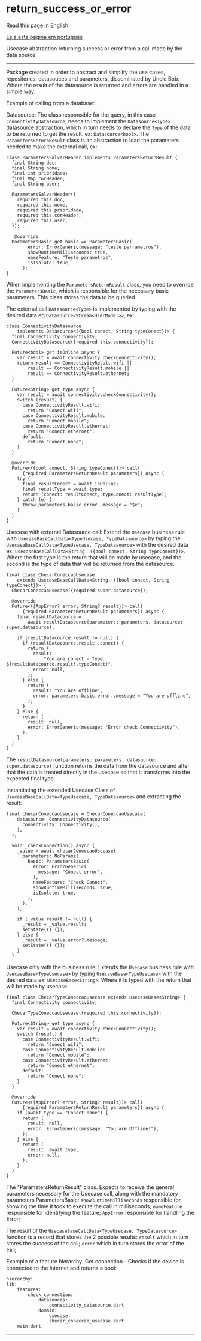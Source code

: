 # return_success_or_error

[Read this page in English](https://github.com/pwlimaverde/return_success_or_error/blob/master/README.md)

[Leia esta página em português](https://github.com/pwlimaverde/return_success_or_error/blob/master/README-pt.md)

Usecase abstraction returning success or error from a call made by the data source

----

Package created in order to abstract and simplify the use cases, repositories, datasouces and parameters, disseminated by Uncle Bob. Where the result of the datasource is returned and errors are handled in a simple way.

Example of calling from a database:

Datasourse:
The class responsible for the query, in this case ```ConnectivityDatasource```, needs to implement the ```Datasource<Type>``` datasource abstraction, which in turn needs to declare the ```Type``` of the data to be returned to get the result. ex: ```Datasource<bool>```. The ```ParametersReturnResult``` class is an abstraction to load the parameters needed to make the external call, ex:

```
class ParametersSalvarHeader implements ParametersReturnResult {
  final String doc;
  final String nome;
  final int prioridade;
  final Map corHeader;
  final String user;

  ParametersSalvarHeader({
    required this.doc,
    required this.nome,
    required this.prioridade,
    required this.corHeader,
    required this.user,
  });

   @override
  ParametersBasic get basic => ParametersBasic(
        error: ErrorGeneric(message: "teste parrametros"),
        showRuntimeMilliseconds: true,
        nameFeature: "Teste parametros",
        isIsolate: true,
      );
}
```
When implementing the ```ParametersReturnResult``` class, you need to override the ```ParametersBasic```, which is responsible for the necessary basic parameters. This class stores the data to be queried.

The external call ```Datasource<Type>``` is implemented by typing with the desired data eg ```Datasource<Stream<UserModel>>```, ex:
```
class ConnectivityDatasource
    implements Datasource<({bool conect, String typeConect})> {
  final Connectivity connectivity;
  ConnectivityDatasource({required this.connectivity});

  Future<bool> get isOnline async {
    var result = await connectivity.checkConnectivity();
    return result == ConnectivityResult.wifi ||
        result == ConnectivityResult.mobile ||
        result == ConnectivityResult.ethernet;
  }

  Future<String> get type async {
    var result = await connectivity.checkConnectivity();
    switch (result) {
      case ConnectivityResult.wifi:
        return "Conect wifi";
      case ConnectivityResult.mobile:
        return "Conect mobile";
      case ConnectivityResult.ethernet:
        return "Conect ethernet";
      default:
        return "Conect none";
    }
  }

  @override
  Future<({bool conect, String typeConect})> call(
      {required ParametersReturnResult parameters}) async {
    try {
      final resultConect = await isOnline;
      final resultType = await type;
      return (conect: resultConect, typeConect: resultType);
    } catch (e) {
      throw parameters.basic.error..message = "$e";
    }
  }
}
```
Usecase with external Datasource call:
Extend the ```Usecase``` business rule with ```UsecaseBaseCallData<TypeUsecase, TypeDatasource>``` by typing the ```UsecaseBaseCallData<TypeUsecase, TypeDatasource>``` with the desired data ex: ```UsecaseBaseCallData<String, ({bool conect, String typeConect})>```. Where the first type is the return that will be made by usecase, and the second is the type of data that will be returned from the datasource.
```
final class ChecarConeccaoUsecase
    extends UsecaseBaseCallData<String, ({bool conect, String typeConect})> {
  ChecarConeccaoUsecase({required super.datasource});

  @override
  Future<({AppError? error, String? result})> call(
      {required ParametersReturnResult parameters}) async {
    final resultDatacource =
        await resultDatasource(parameters: parameters, datasource: super.datasource);

    if (resultDatacource.result != null) {
      if (resultDatacource.result!.conect) {
        return (
          result:
              "You are conect - Type: ${resultDatacource.result!.typeConect}",
          error: null,
        );
      } else {
        return (
          result: "You are offline",
          error: parameters.basic.error..message = "You are offline",
        );
      }
    } else {
      return (
        result: null,
        error: ErrorGeneric(message: "Error check Connectivity"),
      );
    }
  }
}
```
The ```resultDatasource(parameters: parameters, datasource: super.datasource)``` function returns the data from the datasource and after that the data is treated directly in the usecase so that it transforms into the expected final type.

Instantiating the extended Usecase Class of ```UsecaseBaseCallData<TypeUsecase, TypeDatasource>``` and extracting the result:
```
final checarConeccaoUsecase = ChecarConeccaoUsecase(
    datasource: ConnectivityDatasource(
      connectivity: Connectivity(),
    ),
  );

  void _checkConnection() async {
    _value = await checarConeccaoUsecase(
      parameters: NoParams(
        basic: ParametersBasic(
          error: ErrorGeneric(
            message: "Conect error",
          ),
          nameFeature: "Check Conect",
          showRuntimeMilliseconds: true,
          isIsolate: true,
        ),
      ),
    );

    if (_value.result != null) {
      _result = _value.result;
      setState(() {});
    } else {
      _result = _value.error?.message;
      setState(() {});
    }
  }
```
Usecase only with the business rule:
Extends the ```Usecase``` business rule with ```UsecaseBase<TypeUsecase>``` by typing ```UsecaseBase<TypeUsecase>``` with the desired data ex: ```UsecaseBase<String>```. Where it is typed with the return that will be made by usecase.

```
final class ChecarTypeConeccaoUsecase extends UsecaseBase<String> {
  final Connectivity connectivity;

  ChecarTypeConeccaoUsecase({required this.connectivity});

  Future<String> get type async {
    var result = await connectivity.checkConnectivity();
    switch (result) {
      case ConnectivityResult.wifi:
        return "Conect wifi";
      case ConnectivityResult.mobile:
        return "Conect mobile";
      case ConnectivityResult.ethernet:
        return "Conect ethernet";
      default:
        return "Conect none";
    }
  }

  @override
  Future<({AppError? error, String? result})> call(
      {required ParametersReturnResult parameters}) async {
    if (await type == "Conect none") {
      return (
        result: null,
        error: ErrorGeneric(message: "You are Offline!"),
      );
    } else {
      return (
        result: await type,
        error: null,
      );
    }
  }
}
```


The "ParametersReturnResult" class. Expects to receive the general parameters necessary for the Usecase call, along with the mandatory parameters ParametersBasic:
```showRuntimeMilliseconds``` responsible for showing the time it took to execute the call in milliseconds;
```nameFeature``` responsible for identifying the feature;
```AppError``` responsible for handling the Error;

The result of the ```UsecaseBaseCallData<TypeUsecase, TypeDatasource>``` function is a record that stores the 2 possible results:
```result``` which in turn stores the success of the call;
```error``` which in turn stores the error of the call;


Example of a feature hierarchy:
Get connection - Checks if the device is connected to the internet and returns a bool:
```
hierarchy:
lib:
    features:
        check_connection:
            datasouces:
                connectivity_datasource.dart
            domain:
                usecase:
                checar_coneccao_usecase.dart
    main.dart
```
----
